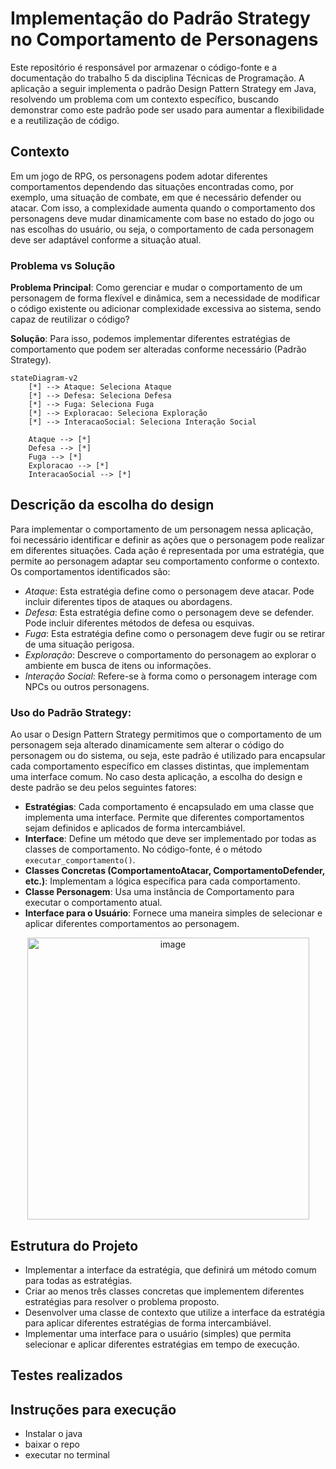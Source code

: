 # Implementação do Padrão Strategy no Comportamento de Personagens

Este repositório é responsável por armazenar o código-fonte e a documentação do trabalho 5 da disciplina Técnicas de Programação. A aplicação a seguir implementa o padrão Design Pattern Strategy em Java, resolvendo um problema com um contexto específico, buscando demonstrar como este padrão pode ser usado para aumentar a flexibilidade e a reutilização de código.

## Contexto
Em um jogo de RPG, os personagens podem adotar diferentes comportamentos dependendo das situações encontradas como, por exemplo, uma situação de combate, em que é necessário defender ou atacar. Com isso, a complexidade aumenta quando o comportamento dos personagens deve mudar dinamicamente com base no estado do jogo ou nas escolhas do usuário, ou seja, o comportamento de cada personagem deve ser adaptável conforme a situação atual. 

### Problema vs Solução
**Problema Principal**: Como gerenciar e mudar o comportamento de um personagem de forma flexível e dinâmica, sem a necessidade de modificar o código existente ou adicionar complexidade excessiva ao sistema, sendo capaz de reutilizar o código?

**Solução**: Para isso, podemos implementar diferentes estratégias de comportamento que podem ser alteradas conforme necessário (Padrão Strategy).

```mermaid
stateDiagram-v2
    [*] --> Ataque: Seleciona Ataque
    [*] --> Defesa: Seleciona Defesa
    [*] --> Fuga: Seleciona Fuga
    [*] --> Exploracao: Seleciona Exploração
    [*] --> InteracaoSocial: Seleciona Interação Social

    Ataque --> [*]
    Defesa --> [*]
    Fuga --> [*]
    Exploracao --> [*]
    InteracaoSocial --> [*]
```

## Descrição da escolha do design 

Para implementar o comportamento de um personagem nessa aplicação, foi necessário identificar e definir as ações que o personagem pode realizar em diferentes situações. Cada ação é representada por uma estratégia, que permite ao personagem adaptar seu comportamento conforme o contexto. Os comportamentos identificados são:
- *Ataque*: Esta estratégia define como o personagem deve atacar. Pode incluir diferentes tipos de ataques ou abordagens.
- *Defesa*: Esta estratégia define como o personagem deve se defender. Pode incluir diferentes métodos de defesa ou esquivas.
- *Fuga*: Esta estratégia define como o personagem deve fugir ou se retirar de uma situação perigosa.
- *Exploração*: Descreve o comportamento do personagem ao explorar o ambiente em busca de itens ou informações.
- *Interação Social*: Refere-se à forma como o personagem interage com NPCs ou outros personagens.

### Uso do Padrão Strategy:

Ao usar o Design Pattern Strategy permitimos que o comportamento de um personagem seja alterado dinamicamente sem alterar o código do personagem ou do sistema, ou seja, este padrão é utilizado para encapsular cada comportamento específico em classes distintas, que implementam uma interface comum. No caso desta aplicação, a escolha do design e deste padrão se deu pelos seguintes fatores: 
- **Estratégias**: Cada comportamento é encapsulado em uma classe que implementa uma interface. Permite que diferentes comportamentos sejam definidos e aplicados de forma intercambiável.
- **Interface**: Define um método que deve ser implementado por todas as classes de comportamento. No código-fonte, é o método ```executar_comportamento()```.
- **Classes Concretas (ComportamentoAtacar, ComportamentoDefender, etc.)**: Implementam a lógica específica para cada comportamento.
- **Classe Personagem**: Usa uma instância de Comportamento para executar o comportamento atual. 
- **Interface para o Usuário**: Fornece uma maneira simples de selecionar e aplicar diferentes comportamentos ao personagem.

<p align="center">
<img width="451" alt="image" src="https://github.com/user-attachments/assets/da022f08-e313-4bea-8aeb-649b2d672ff7">
</p>

## Estrutura do Projeto
- Implementar a interface da estratégia, que definirá um método comum para todas as estratégias.
- Criar ao menos três classes concretas que implementem diferentes estratégias para resolver o problema proposto.
- Desenvolver uma classe de contexto que utilize a interface da estratégia para aplicar diferentes estratégias de forma intercambiável.
- Implementar uma interface para o usuário (simples) que permita selecionar e aplicar diferentes estratégias em tempo de execução.

## Testes realizados

## Instruções para execução
- Instalar o java
- baixar o repo
- executar no terminal
